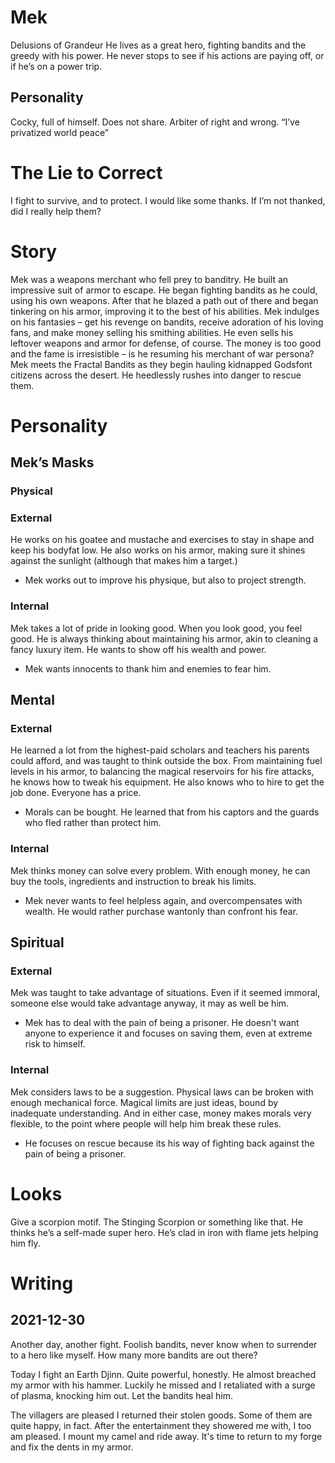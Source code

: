 # Mek
Delusions of Grandeur
He lives as a great hero, fighting bandits and the greedy with his power. He never stops to see if his actions are paying off, or if he’s on a power trip.
## Personality
Cocky, full of himself. Does not share. Arbiter of right and wrong.
“I’ve privatized world peace”
# The Lie to Correct
I fight to survive, and to protect. I would like some thanks.
If I’m not thanked, did I really help them?
# Story
Mek was a weapons merchant who fell prey to banditry. He built an impressive suit of armor to escape. He began fighting bandits as he could, using his own weapons. After that he blazed a path out of there and began tinkering on his armor, improving it to the best of his abilities.
Mek indulges on his fantasies – get his revenge on bandits, receive adoration of his loving fans, and make money selling his smithing abilities. He even sells his leftover weapons and armor for defense, of course. The money is too good and the fame is irresistible – is he resuming his merchant of war persona?
Mek meets the Fractal Bandits as they begin hauling kidnapped Godsfont citizens across the desert. He heedlessly rushes into danger to rescue them.

# Personality
## Mek’s Masks
### Physical
### External
He works on his goatee and mustache and exercises to stay in shape and keep his bodyfat low.
He also works on his armor, making sure it shines against the sunlight (although that makes him a target.)

- Mek works out to improve his physique, but also to project strength.
### Internal
Mek takes a lot of pride in looking good. When you look good, you feel good.
He is always thinking about maintaining his armor, akin to cleaning a fancy luxury item. He wants to show off his wealth and power.

- Mek wants innocents to thank him and enemies to fear him.
## Mental
### External
He learned a lot from the highest-paid scholars and teachers his parents could afford, and was taught to think outside the box. From maintaining fuel levels in his armor, to balancing the magical reservoirs for his fire attacks, he knows how to tweak his equipment.
He also knows who to hire to get the job done. Everyone has a price.

- Morals can be bought. He learned that from his captors and the guards who fled rather than protect him.
### Internal
Mek thinks money can solve every problem. With enough money, he can buy the tools, ingredients and instruction to break his limits.

- Mek never wants to feel helpless again, and overcompensates with wealth. He would rather purchase wantonly than confront his fear.
## Spiritual
### External
Mek was taught to take advantage of situations. Even if it seemed immoral, someone else would take advantage anyway, it may as well be him.

- Mek has to deal with the pain of being a prisoner. He doesn't want anyone to experience it and focuses on saving them, even at extreme risk to himself.
### Internal
Mek considers laws to be a suggestion. Physical laws can be broken with enough mechanical force. Magical limits are just ideas, bound by inadequate understanding. And in either case, money makes morals very flexible, to the point where people will help him break these rules.

- He focuses on rescue because its his way of fighting back against the pain of being a prisoner.
# Looks
Give a scorpion motif. The Stinging Scorpion or something like that.
He thinks he’s a self-made super hero. He’s clad in iron with flame jets helping him fly.

# Writing

## 2021-12-30

Another day, another fight. Foolish bandits, never know when to surrender to a hero like myself. How many more bandits are out there?

Today I fight an Earth Djinn. Quite powerful, honestly. He almost breached my armor with his hammer. Luckily he missed and I retaliated with a surge of plasma, knocking him out. Let the bandits heal him.

The villagers are pleased I returned their stolen goods. Some of them are quite happy, in fact. After the entertainment they showered me with, I too am pleased. I mount my camel and ride away. It's time to return to my forge and fix the dents in my armor.